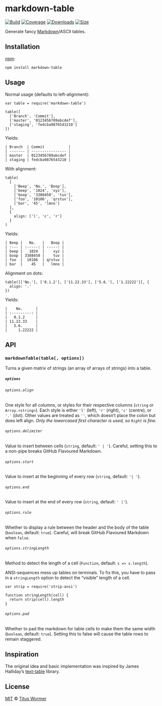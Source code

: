 markdown-table
==============

[![Build](https://img.shields.io/travis/wooorm/markdown-table.svg)](https://travis-ci.org/wooorm/markdown-table) [![Coverage](https://img.shields.io/codecov/c/github/wooorm/markdown-table.svg)](https://codecov.io/github/wooorm/markdown-table) [![Downloads](https://img.shields.io/npm/dm/markdown-table.svg)](https://www.npmjs.com/package/markdown-table) [![Size](https://img.shields.io/bundlephobia/minzip/markdown-table.svg)](https://bundlephobia.com/result?p=markdown-table)

Generate fancy [Markdown](https://help.github.com/articles/github-flavored-markdown/#tables)/ASCII tables.

Installation
------------

[npm](https://docs.npmjs.com/cli/install):

    npm install markdown-table

Usage
-----

Normal usage (defaults to left-alignment):

    var table = require('markdown-table')

    table([
      ['Branch', 'Commit'],
      ['master', '0123456789abcdef'],
      ['staging', 'fedcba9876543210']
    ])

Yields:

    | Branch  | Commit           |
    | ------- | ---------------- |
    | master  | 0123456789abcdef |
    | staging | fedcba9876543210 |

With alignment:

    table(
      [
        ['Beep', 'No.', 'Boop'],
        ['beep', '1024', 'xyz'],
        ['boop', '3388450', 'tuv'],
        ['foo', '10106', 'qrstuv'],
        ['bar', '45', 'lmno']
      ],
      {
        align: ['l', 'c', 'r']
      }
    )

Yields:

    | Beep |   No.   |   Boop |
    | :--- | :-----: | -----: |
    | beep |   1024  |    xyz |
    | boop | 3388450 |    tuv |
    | foo  |  10106  | qrstuv |
    | bar  |    45   |   lmno |

Alignment on dots:

    table([['No.'], ['0.1.2'], ['11.22.33'], ['5.6.'], ['1.22222']], {
      align: '.'
    })

Yields:

    |    No.      |
    | :---------: |
    |   0.1.2     |
    | 11.22.33    |
    |   5.6.      |
    |     1.22222 |

API
---

### `markdownTable(table[, options])`

Turns a given matrix of strings (an array of arrays of strings) into a table.

##### `options`

###### `options.align`

One style for all columns, or styles for their respective columns (`string` or `Array.<string>`). Each style is either `'l'` (left), `'r'` (right), `'c'` (centre), or `'.'` (dot). Other values are treated as `''`, which doesn’t place the colon but does left align. *Only the lowercased first character is used, so `Right` is fine.*

###### `options.delimiter`

Value to insert between cells (`string`, default: `' | '`). Careful, setting this to a non-pipe breaks GitHub Flavoured Markdown.

###### `options.start`

Value to insert at the beginning of every row (`string`, default: `'| '`).

###### `options.end`

Value to insert at the end of every row (`string`, default: `' |'`).

###### `options.rule`

Whether to display a rule between the header and the body of the table (`boolean`, default: `true`). Careful, will break GitHub Flavoured Markdown when `false`.

###### `options.stringLength`

Method to detect the length of a cell (`Function`, default: `s => s.length`).

ANSI-sequences mess up tables on terminals. To fix this, you have to pass in a `stringLength` option to detect the “visible” length of a cell.

    var strip = require('strip-ansi')

    function stringLength(cell) {
      return strip(cell).length
    }

###### `options.pad`

Whether to pad the markdown for table cells to make them the same width (`boolean`, default: `true`). Setting this to false will cause the table rows to remain staggered.

Inspiration
-----------

The original idea and basic implementation was inspired by James Halliday’s [text-table](https://github.com/substack/text-table) library.

License
-------

[MIT](license) © [Titus Wormer](https://wooorm.com)
